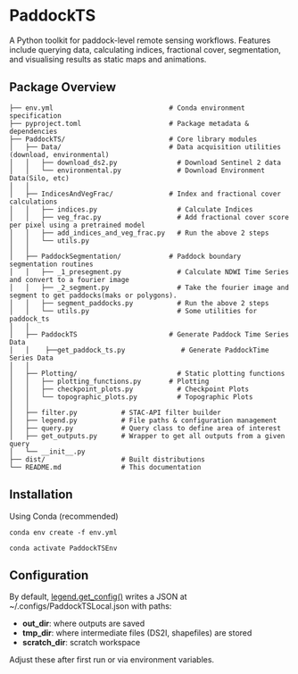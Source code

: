 # PaddockTS

A Python toolkit for paddock-level remote sensing workflows. Features include querying data, calculating indices, fractional cover, segmentation, and visualising results as static maps and animations.

## Package Overview


```
├── env.yml                             # Conda environment specification
├── pyproject.toml                      # Package metadata & dependencies
├── PaddockTS/                          # Core library modules
│   ├── Data/                           # Data acquisition utilities (download, environmental)
│   │   ├── download_ds2.py               # Download Sentinel 2 data
│   │   └── environmental.py              # Download Environment Data(Silo, etc)
│   │
│   ├── IndicesAndVegFrac/              # Index and fractional cover calculations
│   │   ├── indices.py                    # Calculate Indices            
│   │   ├── veg_frac.py                   # Add fractional cover score per pixel using a pretrained model
│   │   ├── add_indices_and_veg_frac.py   # Run the above 2 steps
│   │   └── utils.py
│   │ 
│   ├── PaddockSegmentation/            # Paddock boundary segmentation routines
│   │   ├── _1_presegment.py              # Calculate NDWI Time Series and convert to a fourier image
│   │   ├── _2_segment.py                 # Take the fourier image and segment to get paddocks(maks or polygons).
│   │   ├── segment_paddocks.py           # Run the above 2 steps
│   │   └── utils.py                      # Some utilities for paddock_ts
│   │
│   ├── PaddockTS                       # Generate Paddock Time Series Data
│   │    ├──get_paddock_ts.py              # Generate PaddockTime Series Data
│   │
│   ├── Plotting/                         # Static plotting functions
│   │   ├── plotting_functions.py       # Plotting
│   │   ├── checkpoint_plots.py           # Checkpoint Plots
│   │   └── topographic_plots.py          # Topographic Plots
│   │ 
│   ├── filter.py           # STAC‐API filter builder
│   ├── legend.py           # File paths & configuration management
│   ├── query.py            # Query class to define area of interest
│   ├── get_outputs.py      # Wrapper to get all outputs from a given query
│   └── __init__.py
├── dist/                   # Built distributions
└── README.md               # This documentation

```

## Installation

Using Conda (recommended)

``conda env create -f env.yml``

``conda activate PaddockTSEnv``


## Configuration

By default, [legend.get_config()](/PaddockTS/legend.py) writes a JSON at ~/.configs/PaddockTSLocal.json with paths:

* **out_dir**: where outputs are saved
* **tmp_dir**: where intermediate files (DS2I, shapefiles) are stored
* **scratch_dir**: scratch workspace

Adjust these after first run or via environment variables.

